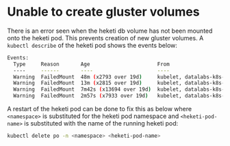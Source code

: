 # Unable to create gluster volumes

There is an error seen when the heketi db volume has not been mounted onto the
heketi pod. This prevents creation of new gluster volumes.
A `kubectl describe` of the heketi pod shows the events below:

``` bash
Events:
  Type     Reason       Age                      From                          Message
  ----     ------       ----                     ----                          -------
  Warning  FailedMount  48m (x2793 over 19d)     kubelet, datalabs-k8s-node-3  Unable to attach or mount volumes: unmounted volumes=[db], unattached volumes=[config heketi-service-account-token-ls4fl db]: timed out waiting for the condition
  Warning  FailedMount  13m (x2815 over 19d)     kubelet, datalabs-k8s-node-3  Unable to attach or mount volumes: unmounted volumes=[db], unattached volumes=[heketi-service-account-token-ls4fl db config]: timed out waiting for the condition
  Warning  FailedMount  7m42s (x13694 over 19d)  kubelet, datalabs-k8s-node-3  MountVolume.SetUp failed for volume "db" : stat /var/lib/kubelet/pods/25cba6ac-f221-42c7-9749-fe7cbb661999/volumes/kubernetes.io~glusterfs/db: transport endpoint is not connected
  Warning  FailedMount  2m57s (x7933 over 19d)   kubelet, datalabs-k8s-node-3  Unable to attach or mount volumes: unmounted volumes=[db], unattached volumes=[db config heketi-service-account-token-ls4fl]: timed out waiting for the condition
```

A restart of the heketi pod can be done to fix this as below where
`<namespace>` is substituted for the heketi pod namespace and 
`<heketi-pod-name>` is substituted with the name of the running heketi pod:

```bash
kubectl delete po -n <namespace> <heketi-pod-name>
```

